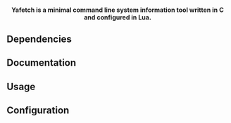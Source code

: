 <h4 align="center">Yafetch is a minimal command line system information tool written in C and configured in Lua. </h4>

## Dependencies

## Documentation

## Usage

## Configuration
